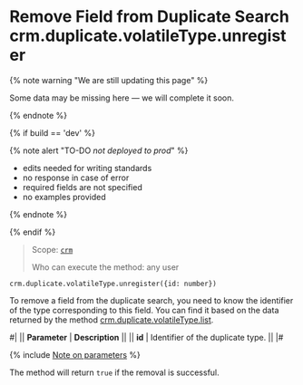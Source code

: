 # Remove Field from Duplicate Search crm.duplicate.volatileType.unregister

{% note warning "We are still updating this page" %}

Some data may be missing here — we will complete it soon.

{% endnote %}

{% if build == 'dev' %}

{% note alert "TO-DO _not deployed to prod_" %}

- edits needed for writing standards
- no response in case of error
- required fields are not specified
- no examples provided
  
{% endnote %}

{% endif %}

> Scope: [`crm`](../../../scopes/permissions.md)
>
> Who can execute the method: any user

```http
crm.duplicate.volatileType.unregister({id: number})
```

To remove a field from the duplicate search, you need to know the identifier of the type corresponding to this field. You can find it based on the data returned by the method [crm.duplicate.volatileType.list](crm-duplicate-volatile-type-list.md).

#|
|| **Parameter** | **Description** ||
|| **id** | Identifier of the duplicate type. ||
|#

{% include [Note on parameters](../../../../_includes/required.md) %}

The method will return `true` if the removal is successful.